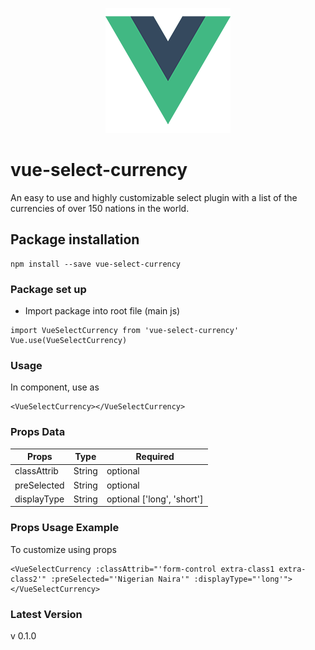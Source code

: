<p align="center"><img src="assets/logo.png"></p>

# vue-select-currency
An easy to use and highly customizable select plugin with a list of the currencies of over 150 nations in the world.  

## Package installation
```
npm install --save vue-select-currency
```

### Package set up
* Import package into root file (main js)
  
```
import VueSelectCurrency from 'vue-select-currency'
Vue.use(VueSelectCurrency)
```

### Usage 
In component, use as
```
<VueSelectCurrency></VueSelectCurrency>
```

### Props Data
| Props | Type | Required |
|-------------|--------|----------|
| classAttrib | String | optional |
| preSelected | String | optional |
| displayType | String | optional ['long', 'short'] |

### Props Usage Example
To customize using props
```
<VueSelectCurrency :classAttrib="'form-control extra-class1 extra-class2'" :preSelected="'Nigerian Naira'" :displayType="'long'"></VueSelectCurrency>
```

### Latest Version
v 0.1.0
 
